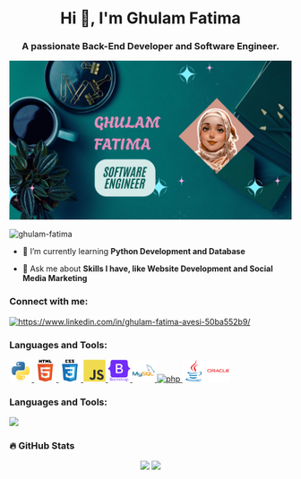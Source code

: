 <h1 align="center">Hi 👋, I'm Ghulam Fatima</h1>
<h3 align="center">A passionate Back-End Developer and Software Engineer.</h3>

![logo](https://github.com/Gfatima43/Ghulam-Fatima/blob/main/Ghulam-Fatima.jpg)

<p align="left"> <img src="https://komarev.com/ghpvc/?username=gfatima43&label=Profile%20views&color=0e75b6&style=flat" alt="ghulam-fatima" /> </p>

- 🌱 I’m currently learning **Python Development and Database**

- 💬 Ask me about **Skills I have, like Website Development and Social Media Marketing**

<h3 align="left">Connect with me:</h3>
<p align="left">
<a href="https://www.linkedin.com/in/ghulam-fatima-avesi-50ba552b9/" target="blank"><img align="center" src="https://raw.githubusercontent.com/rahuldkjain/github-profile-readme-generator/master/src/images/icons/Social/linked-in-alt.svg" alt="https://www.linkedin.com/in/ghulam-fatima-avesi-50ba552b9/" height="30" width="40" /></a>
</p>

<h3 align="left">Languages and Tools:</h3>
<p align="left">
<!-- python -->
  <a href="https://www.python.org" target="_blank" rel="noreferrer"> <img src="https://raw.githubusercontent.com/devicons/devicon/master/icons/python/python-original.svg" alt="python" width="40" height="40"/> </a> 
<!-- html  -->
  <a href="https://www.w3.org/html/" target="_blank" rel="noreferrer"> <img src="https://raw.githubusercontent.com/devicons/devicon/master/icons/html5/html5-original-wordmark.svg" alt="html5" width="40" height="40"/> </a> 
<!-- css  -->
  <a href="https://www.w3schools.com/css/" target="_blank" rel="noreferrer"> <img src="https://raw.githubusercontent.com/devicons/devicon/master/icons/css3/css3-original-wordmark.svg" alt="css3" width="40" height="40"/> </a> 
<!-- js  -->
  <a href="https://developer.mozilla.org/en-US/docs/Web/JavaScript" target="_blank" rel="noreferrer"> <img src="https://raw.githubusercontent.com/devicons/devicon/master/icons/javascript/javascript-original.svg" alt="javascript" width="40" height="40"/> </a> 
<!-- bootstrap  -->
  <a href="https://getbootstrap.com" target="_blank" rel="noreferrer"> <img src="https://raw.githubusercontent.com/devicons/devicon/master/icons/bootstrap/bootstrap-plain-wordmark.svg" alt="bootstrap" width="40" height="40"/> </a>
<!-- mysql  -->
  <a href="https://www.mysql.com/" target="_blank" rel="noreferrer"> <img src="https://raw.githubusercontent.com/devicons/devicon/master/icons/mysql/mysql-original-wordmark.svg" alt="mysql" width="40" height="40"/> </a>
<!-- php -->
    <a href="https://www.php.net/" target="_blank" rel="noreferrer"> <img src="https://raw.githubusercontent.com/devicons/devicon/master/icons/php/php-original-wordmark.svg" alt="php" width="40" height="40"/> </a>
<!-- java -->
  <a href="https://www.java.com" target="_blank" rel="noreferrer"> <img src="https://raw.githubusercontent.com/devicons/devicon/master/icons/java/java-original.svg" alt="java" width="40" height="40"/></a> 
<!-- oracle  -->
  <a href="https://www.oracle.com/" target="_blank" rel="noreferrer"> <img src="https://raw.githubusercontent.com/devicons/devicon/master/icons/oracle/oracle-original.svg" alt="oracle" width="40" height="40"/> </a> </p>

<h3 align="left">Languages and Tools:</h3>
<p>
  <img src="https://skillicons.dev/icons?i=python,git,bash,html,css,js,sql,java" />
</p>
  
<h3 align="left">🔥 GitHub Stats </h3>
<p align="center"> 
  <img src="https://github-readme-stats.vercel.app/api?username=gfatima43&show_icons=true&theme=codeSTACKr&hide_border=true&rank_icon=github" height="180px"/> 
  <img src="https://github-readme-stats.vercel.app/api/top-langs/?username=gfatima43&layout=compact&theme=codeSTACKr&hide_border=true" height="180px"/>
</p>

